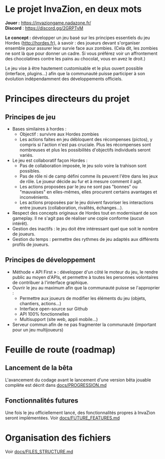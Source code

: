# Le projet InvaZion, en deux mots

**Jouer :** https://invaziongame.nadazone.fr/  
**Discord** : https://discord.gg/2GRPTyM

**Le concept :** développer un jeu basé sur les principes essentiels du jeu Hordes (http://hordes.fr), à savoir : des joueurs devant s'organiser ensemble pour assurer leur survie face aux zombies. (Cela dit, les zombies ne sont là que pour donner un cadre. Si vous préférez voir un affrontement des chocolatines contre les pains au chocolat, vous en avez le droit.)

Le jeu vise à être hautement customisable et le plus ouvert possible (interface, plugins...)  afin que la communauté puisse participer à son évolution indépendamment des développements officiels.

# Principes directeurs du projet
## Principes de jeu
* Bases similaires à hordes :
   * Objectif : survivre aux Hordes zombies
   * Les actions faites en jeu débloquent des récompenses (pictos), y compris si l'action n'est pas cruciale. Plus les récompenses sont nombreuses et plus les possibilités d'objectifs individuels seront variés.
* Le jeu est collaboratif façon Hordes :
  * Pas de collaboration imposée, le jeu solo voire la trahison sont possibles.
  * Pas de rôle ni de camp défini comme ils peuvent l'être dans les jeux de rôle. Le joueur décide au fur et à mesure comment il agit.
  * Les actions proposées par le jeu ne sont pas "bonnes" ou "mauvaises" en elles-mêmes, elles procurent certains avantages et inconvénients.
  * Les actions proposées par le jeu doivent favoriser les interactions entre joueurs (collaboration, rivalités, échanges...).
* Respect des concepts originaux de Hordes tout en modernisant de son gameplay. Il ne s'agit pas de réaliser une copie conforme (aucun intérêt).
* Gestion des inactifs : le jeu doit être intéressant quel que soit le nombre de joueurs.
* Gestion du temps : permettre des rythmes de jeu adaptés aux différents profils de joueurs.
	
## Principes de développement
* Méthode « API First » : développer d'un côté le moteur du jeu, le rendre public au moyen d'APIs, et permettre à toutes les personnes volontaires de contribuer à l'interface graphique. 
* Ouvrir le jeu au maximum afin que la communauté puisse se l'approprier :
  * Permettre aux joueurs de modifier les éléments du jeu (objets, chantiers, actions...) 
  * Interface open-source sur Github
  * API 100% fonctionnelles
  * Multisupport (site web, appli mobile...)
* Serveur commun afin de ne pas fragmenter la communauté (important pour un jeu multijoueurs)

# Feuille de route (roadmap)
## Lancement de la bêta
L'avancement du codage avant le lancement d'une version bêta jouable complète est décrit dans [docs/PROGRESSION.md](docs/PROGRESSION.md)

## Fonctionnalités futures
Une fois le jeu officiellement lancé, des fonctionnalités propres à InvaZion seront implémentées.
Voir [docs/FUTURE_FEATURES.md](docs/FUTURE_FEATURES.md) 

# Organisation des fichiers
Voir [docs/FILES_STRUCTURE.md](docs/FILES-STRUCTURE.md) 
